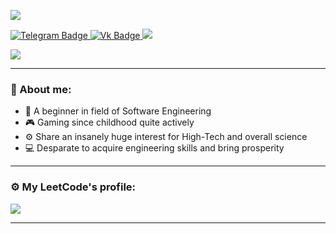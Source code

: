 ![](https://komarev.com/ghpvc/?username=P2WYujiro&color=lightgrey&style=for-the-badge)

<div id="header" align="left">
<div id="badges">
  <a href="https://t.me/P2WYujiro"">
    <img src="https://img.shields.io/badge/Telegram-blue?style=for-the-badge&logo=telegram&logoColor=white" alt="Telegram Badge"/>
  </a>
  <a href="https://vk.com/p2wyujiro">
    <img src="https://img.shields.io/badge/Вконтакте-blue?style=for-the-badge&logo=vk&logoColor=white" alt="Vk Badge"/>
  </a>
  <a href ="https://leetcode.com/u/P2WYujiro"/>
    <img src ="https://img.shields.io/badge/LeetCode-000000?style=for-the-badge&logo=LeetCode&logoColor=#d16c06"/>
  </a>
</div>
  
![](https://readme-typing-svg.herokuapp.com?font=Fira+Code&pause=1000&color=9EF74C&background=8B00DF00&center=true&vCenter=true&multiline=true&random=false&width=800&height=100&lines=Hello+there!+Thx+for+visiting+my+tra...humble+profile.;Name's+Igor%2C+pleased+to+meet+You!)

---

### :memo: About me:
- :thinking: A beginner in field of Software Engineering
- :video_game: Gaming since childhood quite actively
- :gear: Share an insanely huge interest for High-Tech and overall science
- :computer: Desparate to aсquire engineering skills and bring prosperity

---

### :gear: My LeetCode's profile:
![](https://leetcode-stats-six.vercel.app/api?username=P2WYujiro&theme=dark)

---

